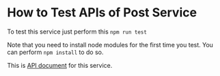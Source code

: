 # How to Test APIs of Post Service

To test this service just perform this ```npm run test```

Note that you need to install node modules for the first time you test. You can perform ```npm install``` to do so.

This is [API document](https://github.com/Skydddoogg/soa2019_group2/blob/master/service/post/API_Doc.md) for this service.
